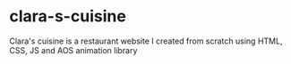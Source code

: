 # clara-s-cuisine
Clara's cuisine is a restaurant website I created from scratch using HTML, CSS, JS and AOS animation  library
